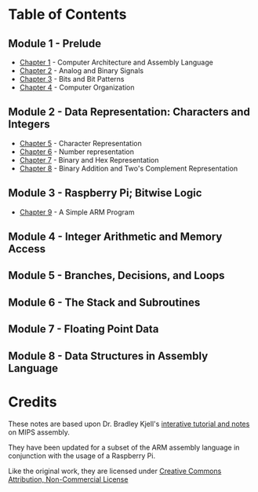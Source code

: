 # Table of Contents

## Module 1 - Prelude
* [Chapter 1](./assembly/as-chap01.md) - Computer Architecture and Assembly Language
* [Chapter 2](./assembly/as-chap02.md) - Analog and Binary Signals
* [Chapter 3](./assembly/as-chap03.md) - Bits and Bit Patterns
* [Chapter 4](./assembly/as-chap04.md) - Computer Organization
## Module 2 -  Data Representation: Characters and Integers
* [Chapter 5](./assembly/as-chap05.md) - Character Representation
* [Chapter 6](./assembly/as-chap06.md) - Number representation
* [Chapter 7](./assembly/as-chap07.md) - Binary and Hex Representation
* [Chapter 8](./assembly/as-chap08.md) - Binary Addition and Two's Complement Representation
## Module 3 - Raspberry Pi; Bitwise Logic
* [Chapter 9](./assembly/as-chap09.md) - A Simple ARM Program
## Module 4 - Integer Arithmetic and Memory Access
## Module 5 - Branches, Decisions, and Loops
## Module 6 - The Stack and Subroutines
## Module 7 - Floating Point Data
## Module 8 - Data Structures in Assembly Language


# Credits

These notes are based upon Dr. Bradley Kjell's [interative tutorial and notes](https://chortle.ccsu.edu/AssemblyTutorial/index.html) on MIPS assembly.

They have been updated for a subset of the ARM assembly language in conjunction with the usage of a Raspberry Pi.

Like the original work, they are licensed under [Creative Commons Attribution, Non-Commercial License](https://creativecommons.org/licenses/by-nc/4.0/)
